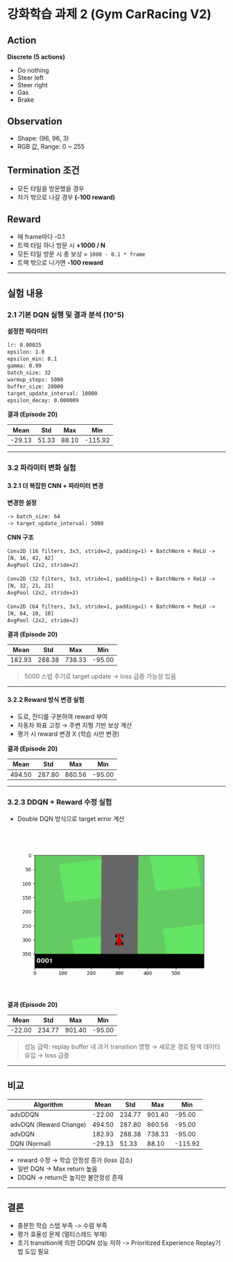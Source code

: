 
# 강화학습 과제 2 (Gym CarRacing V2)

## Action

**Discrete (5 actions)**

- Do nothing
- Steer left
- Steer right
- Gas
- Brake

## Observation

- Shape: (96, 96, 3)
- RGB 값, Range: 0 ~ 255

## Termination 조건

- 모든 타일을 방문했을 경우
- 차가 밖으로 나갈 경우 **(-100 reward)**

## Reward

- 매 frame마다 -0.1
- 트랙 타일 하나 방문 시 **+1000 / N**
- 모든 타일 방문 시 총 보상 = `1000 - 0.1 * frame`
- 트랙 밖으로 나가면 **-100 reward**

---

## 실험 내용

### 2.1 기본 DQN 실행 및 결과 분석 (10^5)

**설정한 파라미터**

```
lr: 0.00025
epsilon: 1.0
epsilon_min: 0.1
gamma: 0.99
batch_size: 32
warmup_steps: 5000
buffer_size: 20000
target_update_interval: 10000
epsilon_decay: 0.000009
```

**결과 (Episode 20)**

| Mean | Std | Max | Min |
|------|-----|-----|-----|
| -29.13 | 51.33 | 88.10 | -115.92 |

---

### 3.2 파라미터 변화 실험

#### 3.2.1 더 복잡한 CNN + 파라미터 변경

**변경한 설정**

```
-> batch_size: 64
-> target_update_interval: 5000
```

**CNN 구조**

```
Conv2D (16 filters, 3x3, stride=2, padding=1) + BatchNorm + ReLU -> [N, 16, 42, 42]
AvgPool (2x2, stride=2)

Conv2D (32 filters, 3x3, stride=1, padding=1) + BatchNorm + ReLU -> [N, 32, 21, 21]
AvgPool (2x2, stride=2)

Conv2D (64 filters, 3x3, stride=1, padding=1) + BatchNorm + ReLU -> [N, 64, 10, 10]
AvgPool (2x2, stride=2)
```

**결과 (Episode 20)**

| Mean | Std | Max | Min |
|------|-----|-----|-----|
| 182.93 | 288.38 | 738.33 | -95.00 |

> 5000 스텝 주기로 target update → loss 급증 가능성 있음

---

#### 3.2.2 Reward 방식 변경 실험

- 도로, 잔디를 구분하여 reward 부여
- 자동차 좌표 고정 → 주변 지형 기반 보상 계산
- 평가 시 reward 변경 X (학습 시만 변경)

**결과 (Episode 20)**

| Mean | Std | Max | Min |
|------|-----|-----|-----|
| 494.50 | 287.80 | 860.56 | -95.00 |

---

### 3.2.3 DDQN + Reward 수정 실험

- Double DQN 방식으로 target error 계산

![DDQN Car Racing Result](CarRacingV2/DDQN-CarRacing/DDQN_car_racing_result.gif)

**결과 (Episode 20)**

| Mean | Std | Max | Min |
|------|-----|-----|-----|
| -22.00 | 234.77 | 901.40 | -95.00 |

> 성능 급락: replay buffer 내 과거 transition 영향 → 새로운 경로 탐색 데이터 유입 → loss 급증

---

## 비교

| Algorithm | Mean | Std | Max | Min |
|-----------|------|-----|-----|-----|
| advDDQN | -22.00 | 234.77 | 901.40 | -95.00 |
| advDQN (Reward Change) | 494.50 | 287.80 | 860.56 | -95.00 |
| advDQN | 182.93 | 288.38 | 738.33 | -95.00 |
| DQN (Normal) | -29.13 | 51.33 | 88.10 | -115.92 |

- reward 수정 → 학습 안정성 증가 (loss 감소)
- 일반 DQN → Max return 높음
- DDQN → return은 높지만 불안정성 존재

---

## 결론

- 충분한 학습 스텝 부족 -> 수렴 부족
- 평가 효율성 문제 (멀티스레드 부재)
- 초기 transition에 의한 DDQN 성능 저하
 -> Prioritized Experience Replay기법 도입 필요


